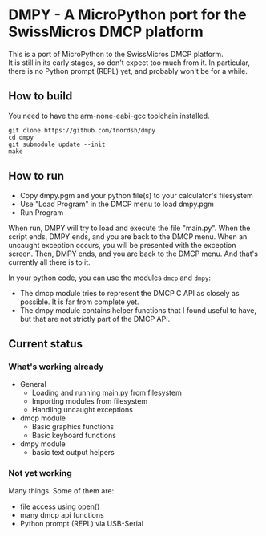 # DMPY - A MicroPython port for the SwissMicros DMCP platform

This is a port of MicroPython to the SwissMicros DMCP platform.  
It is still in its early stages, so don't expect too much from it. 
In particular, there is no Python prompt (REPL) yet, and probably won't be for a while.

## How to build
You need to have the arm-none-eabi-gcc toolchain installed.

```
git clone https://github.com/fnordsh/dmpy
cd dmpy
git submodule update --init
make
```

## How to run
* Copy dmpy.pgm and your python file(s) to your calculator's filesystem
* Use "Load Program" in the DMCP menu to load dmpy.pgm
* Run Program

When run, DMPY will try to load and execute the file "main.py". When the script ends, DMPY ends, and you are back to the DMCP menu. When an uncaught exception occurs, you will be presented with the exception screen. Then, DMPY ends, and you are back to the DMCP menu. And that's currently all there is to it.

In your python code, you can use the modules `dmcp` and `dmpy`: 
* The dmcp module tries to represent the DMCP C API as closely as possible. It is far from complete yet.  
* The dmpy module contains helper functions that I found useful to have, but that are not strictly part of the DMCP API.

## Current status
### What's working already

* General
    * Loading and running main.py from filesystem
    * Importing modules from filesystem
    * Handling uncaught exceptions
* dmcp module
    * Basic graphics functions
    * Basic keyboard functions
* dmpy module
    * basic text output helpers

### Not yet working
Many things. Some of them are:
* file access using open()
* many dmcp api functions
* Python prompt (REPL) via USB-Serial

